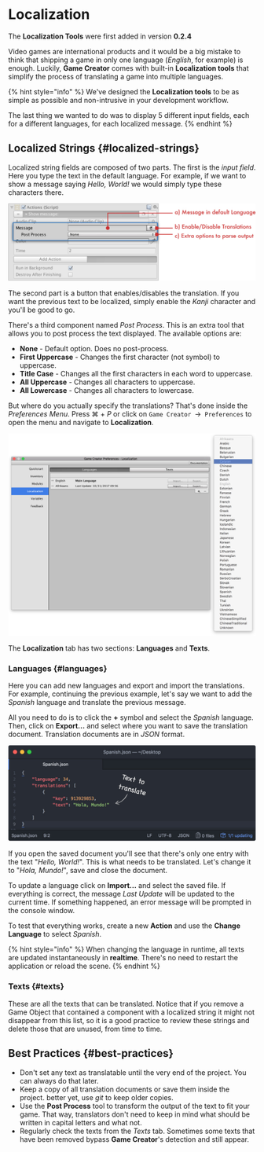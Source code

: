 # Localization

The **Localization Tools** were first added in version **0.2.4**

Video games are international products and it would be a big mistake to think that shipping a game in only one language \(_English_, for example\) is enough. Luckily, **Game Creator** comes with built-in **Localization tools** that simplify the process of translating a game into multiple languages.

{% hint style="info" %}
We've designed the **Localization tools** to be as simple as possible and non-intrusive in your development workflow. 

The last thing we wanted to do was to display 5 different input fields, each for a different languages, for each localized message.
{% endhint %}

## Localized Strings {#localized-strings}

Localized string fields are composed of two parts. The first is the _input field_. Here you type the text in the default language. For example, if we want to show a message saying _Hello, World!_ we would simply type these characters there.

![](../.gitbook/assets/localization-locstring.jpg)

The second part is a button that enables/disables the translation. If you want the previous text to be localized, simply enable the _Kanji_ character and you'll be good to go.

There's a third component named _Post Process_. This is an extra tool that allows you to post process the text displayed. The available options are:

* **None** - Default option. Does no post-process.
* **First Uppercase** - Changes the first character \(not symbol\) to uppercase.
* **Title Case** - Changes all the first characters in each word to uppercase.
* **All Uppercase** - Changes all characters to uppercase.
* **All Lowercase** - Changes all characters to lowercase.

But where do you actually specify the translations? That's done inside the _Preferences Menu_. Press ⌘ + _P_ or click on `Game Creator `→` Preferences` to open the menu and navigate to **Localization**.

![](../.gitbook/assets/localization-menu.jpg)

The **Localization** tab has two sections: **Languages** and **Texts**.

### Languages {#languages}

Here you can add new languages and export and import the translations. For example, continuing the previous example, let's say we want to add the _Spanish_ language and translate the previous message.

All you need to do is to click the **+** symbol and select the _Spanish_ language. Then, click on **Export...** and select where you want to save the translation document. Translation documents are in _JSON_ format.

![](../.gitbook/assets/localization-doc.jpg)

If you open the saved document you'll see that there's only one entry with the text "_Hello, World!_". This is what needs to be translated. Let's change it to "_Hola, Mundo!_", save and close the document.

To update a language click on **Import...** and select the saved file. If everything is correct, the message _Last Update_ will be updated to the current time. If something happened, an error message will be prompted in the console window.

To test that everything works, create a new **Action** and use the **Change Language** to select _Spanish_.

{% hint style="info" %}
When changing the language in runtime, all texts are updated instantaneously in **realtime**. There's no need to restart the application or reload the scene.
{% endhint %}

### Texts {#texts}

These are all the texts that can be translated. Notice that if you remove a Game Object that contained a component with a localized string it might not disappear from this list, so it is a good practice to review these strings and delete those that are unused, from time to time.

## Best Practices {#best-practices}

* Don't set any text as translatable until the very end of the project. You can always do that later.
* Keep a copy of all translation documents or save them inside the project. better yet, use _git_ to keep older copies.
* Use the **Post Process** tool to transform the output of the text to fit your game. That way, translators don't need to keep in mind what should be written in capital letters and what not.
* Regularly check the texts from the _Texts_ tab. Sometimes some texts that have been removed bypass **Game Creator**'s detection and still appear.

